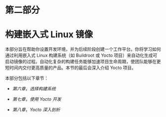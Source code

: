 # 第二部分

# 构建嵌入式 Linux 镜像

本部分旨在帮助你设置开发环境，并为后续阶段创建一个工作平台。你将学习如何通过利用嵌入式 Linux 构建系统（如 Buildroot 或 Yocto 项目）来自动化生成可启动镜像的过程。自动化复杂的构建任务能够加速项目生命周期，使团队能够在更短时间内交付更高质量的产品。本节的最后会深入介绍 Yocto 项目。

本部分包括以下章节：

+   *第六章*，*选择构建系统*

+   *第七章*，*使用 Yocto 开发*

+   *第八章*，*Yocto 深入剖析*

